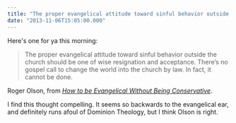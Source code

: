 ```yaml
---
title: "The proper evangelical attitude toward sinful behavior outside the church"
date: "2013-11-06T15:05:00.000"
---
```


Here's one for ya this morning:

> The proper evangelical attitude toward sinful behavior outside the church should be one of wise resignation and acceptance. There’s no gospel call to change the world into the church by law. In fact, it cannot be done.

Roger Olson, from _[How to be Evangelical Without Being Conservative](http://www.amazon.com/gp/product/B00512QGNC/ref=as_li_ss_tl?ie=UTF8&camp=1789&creative=390957&creativeASIN=B00512QGNC&linkCode=as2&tag=chrishubbs-20)_.

I find this thought compelling. It seems so backwards to the evangelical ear, and definitely runs afoul of Dominion Theology, but I think Olson is right.
